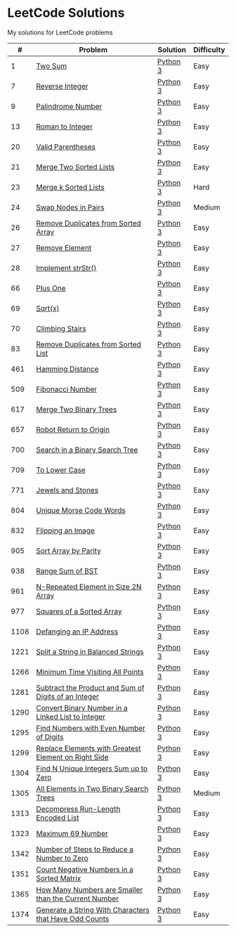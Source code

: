 # LeetCode Solutions
My solutions for LeetCode problems

|#|Problem|Solution|Difficulty|
|-|-------|--------|----------|
|1|[Two Sum](https://leetcode.com/problems/two-sum/)|[Python 3](./python/problem-0001.py)|Easy|
|7|[Reverse Integer](https://leetcode.com/problems/reverse-integer/)|[Python 3](./python/problem-0007.py)|Easy|
|9|[Palindrome Number](https://leetcode.com/problems/palindrome-number/)|[Python 3](./python/problem-0009.py)|Easy|
|13|[Roman to Integer](https://leetcode.com/problems/roman-to-integer/)|[Python 3](./python/problem-0013.py)|Easy|
|20|[Valid Parentheses](https://leetcode.com/problems/valid-parentheses/)|[Python 3](./python/problem-0020.py)|Easy|
|21|[Merge Two Sorted Lists](https://leetcode.com/problems/merge-two-sorted-lists/)|[Python 3](./python/problem-0021.py)|Easy|
|23|[Merge k Sorted Lists](https://leetcode.com/problems/merge-k-sorted-lists/)|[Python 3](./python/problem-0023.py)|Hard|
|24|[Swap Nodes in Pairs](https://leetcode.com/problems/swap-nodes-in-pairs/)|[Python 3](./python/problem-0024.py)|Medium|
|26|[Remove Duplicates from Sorted Array](https://leetcode.com/problems/remove-duplicates-from-sorted-array/)|[Python 3](./python/problem-0026.py)|Easy|
|27|[Remove Element](https://leetcode.com/problems/remove-element/)|[Python 3](./python/problem-0027.py)|Easy|
|28|[Implement strStr()](https://leetcode.com/problems/implement-strstr/)|[Python 3](./python/problem-0028.py)|Easy|
|66|[Plus One](https://leetcode.com/problems/plus-one/)|[Python 3](./python/problem-0066.py)|Easy|
|69|[Sqrt(x)](https://leetcode.com/problems/sqrtx/)|[Python 3](./python/problem-0069.py)|Easy|
|70|[Climbing Stairs](https://leetcode.com/problems/climbing-stairs/)|[Python 3](./python/problem-0070.py)|Easy|
|83|[Remove Duplicates from Sorted List](https://leetcode.com/problems/remove-duplicates-from-sorted-list/)|[Python 3](./python/problem-0083.py)|Easy|
|461|[Hamming Distance](https://leetcode.com/problems/hamming-distance/)|[Python 3](./python/problem-0461.py)|Easy|
|509|[Fibonacci Number](https://leetcode.com/problems/fibonacci-number/)|[Python 3](./python/problem-0509.py)|Easy|
|617|[Merge Two Binary Trees](https://leetcode.com/problems/merge-two-binary-trees/)|[Python 3](./python/problem-0617.py)|Easy|
|657|[Robot Return to Origin](https://leetcode.com/problems/robot-return-to-origin/)|[Python 3](./python/problem-0657.py)|Easy|
|700|[Search in a Binary Search Tree](https://leetcode.com/problems/search-in-a-binary-search-tree/)|[Python 3](./python/problem-0700.py)|Easy|
|709|[To Lower Case](https://leetcode.com/problems/to-lower-case/)|[Python 3](./python/problem-0709.py)|Easy|
|771|[Jewels and Stones](https://leetcode.com/problems/jewels-and-stones/)|[Python 3](./python/problem-0771.py)|Easy|
|804|[Unique Morse Code Words](https://leetcode.com/problems/unique-morse-code-words/)|[Python 3](./python/problem-0804.py)|Easy|
|832|[Flipping an Image](https://leetcode.com/problems/flipping-an-image/)|[Python 3](./python/problem-0832.py)|Easy|
|905|[Sort Array by Parity](https://leetcode.com/problems/sort-array-by-parity/)|[Python 3](./python/problem-0905.py)|Easy|
|938|[Range Sum of BST](https://leetcode.com/problems/range-sum-of-bst/)|[Python 3](./python/problem-0938.py)|Easy|
|961|[N-Repeated Element in Size 2N Array](https://leetcode.com/problems/n-repeated-element-in-size-2n-array/)|[Python 3](./python/problem-0961.py)|Easy|
|977|[Squares of a Sorted Array](https://leetcode.com/problems/squares-of-a-sorted-array/)|[Python 3](./python/problem-0977.py)|Easy|
|1108|[Defanging an IP Address](https://leetcode.com/problems/defanging-an-ip-address/)|[Python 3](./python/problem-1108.py)|Easy|
|1221|[Split a String in Balanced Strings](https://leetcode.com/problems/split-a-string-in-balanced-strings/)|[Python 3](./python/problem-1221.py)|Easy|
|1266|[Minimum Time Visiting All Points](https://leetcode.com/problems/minimum-time-visiting-all-points/)|[Python 3](./python/problem-1266.py)|Easy|
|1281|[Subtract the Product and Sum of Digits of an Integer](https://leetcode.com/problems/subtract-the-product-and-sum-of-digits-of-an-integer/)|[Python 3](./python/problem-1281.py)|Easy|
|1290|[Convert Binary Number in a Linked List to Integer](https://leetcode.com/problems/convert-binary-number-in-a-linked-list-to-integer/)|[Python 3](./python/problem-1290.py)|Easy|
|1295|[Find Numbers with Even Number of Digits](https://leetcode.com/problems/find-numbers-with-even-number-of-digits/)|[Python 3](./python/problem-1295.py)|Easy|
|1299|[Replace Elements with Greatest Element on Right Side](https://leetcode.com/problems/replace-elements-with-greatest-element-on-right-side/)|[Python 3](./python/problem-1299.py)|Easy|
|1304|[Find N Unique Integers Sum up to Zero](https://leetcode.com/problems/find-n-unique-integers-sum-up-to-zero/)|[Python 3](./python/problem-1304.py)|Easy|
|1305|[All Elements in Two Binary Search Trees](https://leetcode.com/problems/all-elements-in-two-binary-search-trees/)|[Python 3](./python/problem-1305.py)|Medium|
|1313|[Decompress Run-Length Encoded List](https://leetcode.com/problems/decompress-run-length-encoded-list/)|[Python 3](./python/problem-1313.py)|Easy|
|1323|[Maximum 69 Number](https://leetcode.com/problems/maximum-69-number/)|[Python 3](./python/problem-1323.py)|Easy|
|1342|[Number of Steps to Reduce a Number to Zero](https://leetcode.com/problems/number-of-steps-to-reduce-a-number-to-zero/)|[Python 3](./python/problem-1342.py)|Easy|
|1351|[Count Negative Numbers in a Sorted Matrix](https://leetcode.com/problems/count-negative-numbers-in-a-sorted-matrix/)|[Python 3](./python/problem-1351.py)|Easy|
|1365|[How Many Numbers are Smaller than the Current Number](https://leetcode.com/problems/how-many-numbers-are-smaller-than-the-current-number/)|[Python 3](./python/problem-1365.py)|Easy|
|1374|[Generate a String With Characters that Have Odd Counts](https://leetcode.com/problems/generate-a-string-with-characters-that-have-odd-counts/)|[Python 3](./python/problem-1374.py)|Easy|
